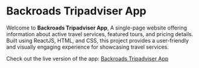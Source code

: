 # Backroads Tripadviser App

Welcome to **Backroads Tripadviser App**, A single-page website offering information about active travel services, featured tours, and pricing details.
Built using ReactJS, HTML, and CSS, this project provides a user-friendly and visually engaging experience for showcasing travel services.

Check out the live version of the app: [Backroads Tripadviser App](https://backroads-tripadviser.netlify.app/)

